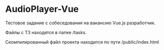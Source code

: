# AudioPlayer-Vue

Тестовое задание с собеседования на вакансию Vue.js разработчик.  

Файлы с ТЗ находятся в папке /tasks.  

Скомпилированный файл проекта находится по пути /public/index.html
